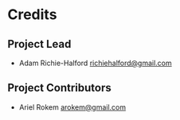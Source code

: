 Credits
=======

Project Lead
----------------

* Adam Richie-Halford <richiehalford@gmail.com>

Project Contributors
------------

* Ariel Rokem <arokem@gmail.com>
